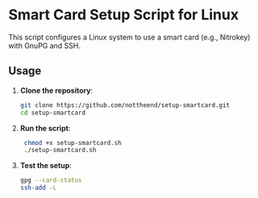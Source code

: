 # Smart Card Setup Script for Linux

This script configures a Linux system to use a smart card (e.g., Nitrokey) with GnuPG and SSH.

## Usage

1. **Clone the repository**:
   ```bash
   git clone https://github.com/nottheend/setup-smartcard.git
   cd setup-smartcard

2. **Run the script**:
   ```bash
    chmod +x setup-smartcard.sh
    ./setup-smartcard.sh

3. **Test the setup**:
    ```bash
    gpg --card-status
    ssh-add -L
